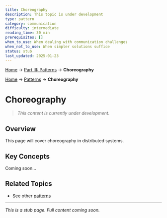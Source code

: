 ```yaml
---
title: Choreography
description: This topic is under development
type: pattern
category: communication
difficulty: intermediate
reading_time: 30 min
prerequisites: []
when_to_use: When dealing with communication challenges
when_not_to_use: When simpler solutions suffice
status: stub
last_updated: 2025-01-23
---
```


<!-- Navigation -->
[Home](../introduction/index.md) → [Part III: Patterns](index.md) → **Choreography**

<!-- Navigation -->
[Home](../introduction/index.md) → [Patterns](index.md) → **Choreography**

# Choreography

> *This content is currently under development.*

## Overview

This page will cover choreography in distributed systems.

## Key Concepts

Coming soon...

## Related Topics

- See other [patterns](index.md)

---

*This is a stub page. Full content coming soon.*